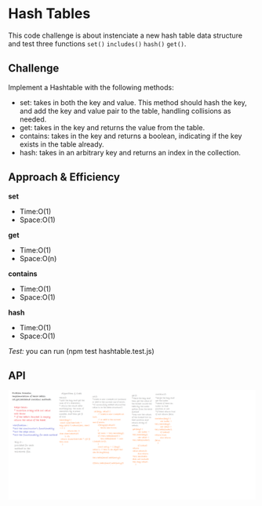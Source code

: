 # Hash Tables
This code  challenge is about instenciate a new hash table data structure and test three functions `set()` `includes()` `hash()` `get()`.

## Challenge
Implement a Hashtable with the following methods:

* set: takes in both the key and value. This method should hash the key, and add the key and value pair to the table, handling collisions as needed.
* get: takes in the key and returns the value from the table.
* contains: takes in the key and returns a boolean, indicating if the key exists in the table already.
* hash: takes in an arbitrary key and returns an index in the collection.

## Approach & Efficiency
**set**
 * Time:O(1)
 * Space:O(1)
 
**get**

 * Time:O(1)
 * Space:O(n)
 
**contains**
 * Time:O(1)
 * Space:O(1)
 
 **hash**
* Time:O(1)
* Space:O(1)


*Test:* 
you can run (npm test hashtable.test.js)

## API
![hash](./assets/hashtable1.png)

